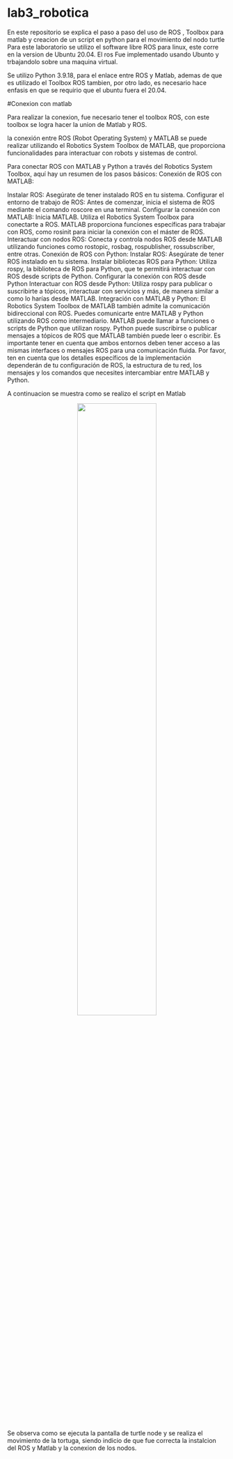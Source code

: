 # lab3_robotica
En este repositorio se explica el paso a paso del uso de ROS , Toolbox para matlab y creacion de un script en python para el movimiento del nodo turtle
Para este laboratorio se utilizo el software libre ROS para linux, este corre en la version de Ubuntu 20.04.
El ros Fue implementado usando Ubunto y trbajandolo sobre una maquina virtual.

Se utilizo Python 3.9.18, para el enlace entre ROS y Matlab, ademas de que es utilizado el Toolbox ROS tambien, por otro lado, es necesario hace enfasis en que se requirio que el ubuntu fuera el 20.04.

#Conexion con matlab

Para realizar la conexion, fue necesario tener el toolbox ROS, con este toolbox se logra hacer la union de Matlab y ROS.

la conexión entre ROS (Robot Operating System) y MATLAB se puede realizar utilizando el Robotics System Toolbox de MATLAB, que proporciona funcionalidades para interactuar con robots y sistemas de control.

Para conectar ROS con MATLAB y Python a través del Robotics System Toolbox, aquí hay un resumen de los pasos básicos:
Conexión de ROS con MATLAB:

Instalar ROS: Asegúrate de tener instalado ROS en tu sistema.
Configurar el entorno de trabajo de ROS: Antes de comenzar, inicia el sistema de ROS mediante el comando roscore en una terminal.
Configurar la conexión con MATLAB:
Inicia MATLAB.
Utiliza el Robotics System Toolbox para conectarte a ROS. MATLAB proporciona funciones específicas para trabajar con ROS, como rosinit para iniciar la conexión con el máster de ROS.
Interactuar con nodos ROS: Conecta y controla nodos ROS desde MATLAB utilizando funciones como rostopic, rosbag, rospublisher, rossubscriber, entre otras.
Conexión de ROS con Python:
Instalar ROS: Asegúrate de tener ROS instalado en tu sistema.
Instalar bibliotecas ROS para Python: Utiliza rospy, la biblioteca de ROS para Python, que te permitirá interactuar con ROS desde scripts de Python.
Configurar la conexión con ROS desde Python
Interactuar con ROS desde Python: Utiliza rospy para publicar o suscribirte a tópicos, interactuar con servicios y más, de manera similar a como lo harías desde MATLAB.
Integración con MATLAB y Python:
El Robotics System Toolbox de MATLAB también admite la comunicación bidireccional con ROS. Puedes comunicarte entre MATLAB y Python utilizando ROS como intermediario.
MATLAB puede llamar a funciones o scripts de Python que utilizan rospy.
Python puede suscribirse o publicar mensajes a tópicos de ROS que MATLAB también puede leer o escribir.
Es importante tener en cuenta que ambos entornos deben tener acceso a las mismas interfaces o mensajes ROS para una comunicación fluida.
Por favor, ten en cuenta que los detalles específicos de la implementación dependerán de tu configuración de ROS, la estructura de tu red, los mensajes y los comandos que necesites intercambiar entre MATLAB y Python.

A continuacion se muestra como se realizo el script en Matlab
<p align="center"><img src="./Herramienta,ros_matlab.jpg" width=60%></p>

Se observa como se ejecuta la pantalla de turtle node y se realiza el movimiento de la tortuga, siendo indicio de que fue correcta la instalcion del ROS y Matlab y la conexion de los nodos.


